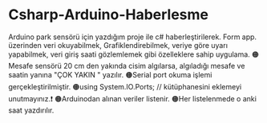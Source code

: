 # Csharp-Arduino-Haberlesme
Arduino park sensörü için yazdığım proje ile c# haberleştirilerek. Form app. üzerinden veri okuyabilmek, Grafiklendirebilmek, veriye göre uyarı yapabilmek, veri giriş saati gözlemlemek gibi özelleklere sahip uygulama.
🟠Mesafe sensörü 20 cm den yakında cisim algılarsa, algıladığı mesafe ve saatin yanına "ÇOK YAKIN " yazılır.
🟠Serial port okuma işlemi gerçekleştirilmiştir.
🟠using System.IO.Ports; // kütüphanesini eklemeyi unutmayınız.❗
🟠Arduinodan alınan veriler listenir.
🟠Her listelenmede o anki saat yazdırılır.
